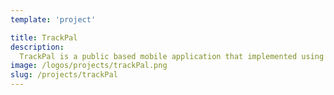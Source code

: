 ```yaml
---
template: 'project'

title: TrackPal
description:
  TrackPal is a public based mobile application that implemented using react-native and Go-social components. By using this mobile application, users can share their locations when they are on a bus or train and that shared location will be updated when it moves and other users can see the shared details.
image: /logos/projects/trackPal.png
slug: /projects/trackPal
---
```


